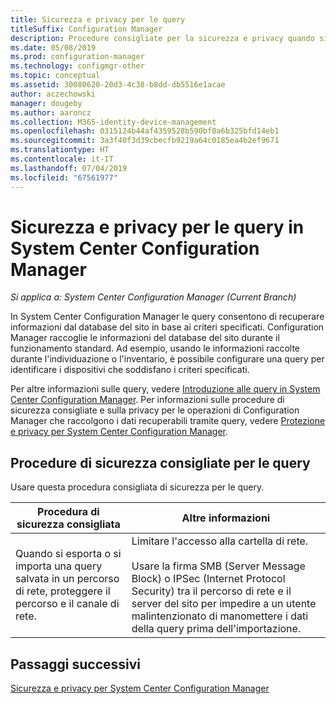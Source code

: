 ```yaml
---
title: Sicurezza e privacy per le query
titleSuffix: Configuration Manager
description: Procedure consigliate per la sicurezza e privacy quando si esegue una query per ottenere informazioni dal database del sito.
ms.date: 05/08/2019
ms.prod: configuration-manager
ms.technology: configmgr-other
ms.topic: conceptual
ms.assetid: 30080620-20d3-4c38-b8dd-db5516e1acae
author: aczechowski
manager: dougeby
ms.author: aaroncz
ms.collection: M365-identity-device-management
ms.openlocfilehash: 0315124b44af4359528b590bf0a6b325bfd14eb1
ms.sourcegitcommit: 3a3f40f3d39cbecfb9219a64c0185ea4b2ef9671
ms.translationtype: HT
ms.contentlocale: it-IT
ms.lasthandoff: 07/04/2019
ms.locfileid: "67561977"
---
```

# <a name="security-and-privacy-for-queries-in-system-center-configuration-manager"></a>Sicurezza e privacy per le query in System Center Configuration Manager

*Si applica a: System Center Configuration Manager (Current Branch)*

In System Center Configuration Manager le query consentono di recuperare informazioni dal database del sito in base ai criteri specificati. Configuration Manager raccoglie le informazioni del database del sito durante il funzionamento standard. Ad esempio, usando le informazioni raccolte durante l'individuazione o l'inventario, è possibile configurare una query per identificare i dispositivi che soddisfano i criteri specificati.  

 Per altre informazioni sulle query, vedere [Introduzione alle query in System Center Configuration Manager](../../../core/servers/manage/introduction-to-queries.md). Per informazioni sulle procedure di sicurezza consigliate e sulla privacy per le operazioni di Configuration Manager che raccolgono i dati recuperabili tramite query, vedere [Protezione e privacy per System Center Configuration Manager](../../../core/plan-design/security/security-and-privacy.md).  

## <a name="security-best-practices-for-queries"></a>Procedure di sicurezza consigliate per le query

 Usare questa procedura consigliata di sicurezza per le query.  

|Procedura di sicurezza consigliata|Altre informazioni|  
|----------------------------|----------------------|  
|Quando si esporta o si importa una query salvata in un percorso di rete, proteggere il percorso e il canale di rete.|Limitare l'accesso alla cartella di rete.<br /><br /> Usare la firma SMB (Server Message Block) o IPSec (Internet Protocol Security) tra il percorso di rete e il server del sito per impedire a un utente malintenzionato di manomettere i dati della query prima dell'importazione.|  

## <a name="next-steps"></a>Passaggi successivi
  
[Sicurezza e privacy per System Center Configuration Manager](../../../core/plan-design/security/security-and-privacy.md)
